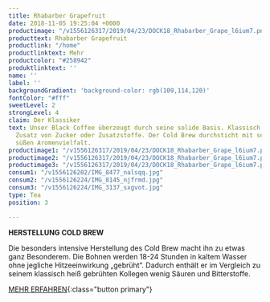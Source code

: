 ```yaml
---
title: Rhabarber Grapefruit
date: 2018-11-05 19:25:04 +0000
productimage: "/v1556126317/2019/04/23/DOCK18_Rhabarber_Grape_l6ium7.png"
producttext: Rhabarber Grapefruit
productlink: "/home"
productlinktext: Mehr
productcolor: "#258942"
produktlinktext: ''
name: ''
label: ''
backgroundGradient: 'background-color: rgb(109,114,120)'
fontColor: "#fff"
sweetLevel: 2
strongLevel: 4
claim: Der Klassiker
text: Unser Black Coffee überzeugt durch seine solide Basis. Klassisch Schwarz ohne
  Zusatz von Zucker oder Zusatzstoffe. Der Cold Brew durchsticht mit seiner natürlich
  süßen Aromenvielfalt.
productimage1: "/v1556126317/2019/04/23/DOCK18_Rhabarber_Grape_l6ium7.png"
productimage2: "/v1556126317/2019/04/23/DOCK18_Rhabarber_Grape_l6ium7.png"
productimage3: "/v1556126317/2019/04/23/DOCK18_Rhabarber_Grape_l6ium7.png"
consum1: "/v1556126202/IMG_8477_nalsqq.jpg"
consum2: "/v1556126224/IMG_8145_njfrmd.jpg"
consum3: "/v1556126224/IMG_3137_sxgvot.jpg"
type: Tea
position: 3

---
```

**HERSTELLUNG COLD BREW**

Die besonders intensive Herstellung des Cold Brew macht ihn zu etwas ganz Besonderem. Die Bohnen werden 18-24 Stunden in kaltem Wasser ohne jegliche Hitzeeinwirkung „gebrüht“. Dadurch enthält er im Vergleich zu seinem klassisch heiß gebrühten Kollegen wenig Säuren und Bitterstoffe.

[MEHR ERFAHREN](https://dock-18.de/events/herkunft/){:class="button primary"}